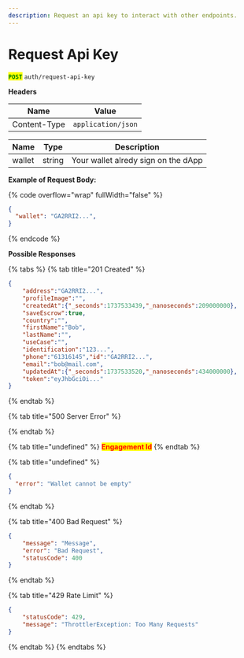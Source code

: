 ```yaml
---
description: Request an api key to interact with other endpoints.
---
```


# Request Api Key

<mark style="color:green;">**`POST`**</mark> `auth/request-api-key`

**Headers**

| Name         | Value              |
| ------------ | ------------------ |
| Content-Type | `application/json` |

| Name   | Type   | Description                         |
| ------ | ------ | ----------------------------------- |
| wallet | string | Your wallet alredy sign on the dApp |

**Example of Request Body:**

{% code overflow="wrap" fullWidth="false" %}
```json
{
  "wallet": "GA2RRI2...",
}
```
{% endcode %}

**Possible Responses**

{% tabs %}
{% tab title="201 Created" %}
```json
{
    "address":"GA2RRI2...",
    "profileImage":"",
    "createdAt":{"_seconds":1737533439,"_nanoseconds":209000000},
    "saveEscrow":true,
    "country":"",
    "firstName":"Bob",
    "lastName":"",
    "useCase":"",
    "identification":"123...",
    "phone":"61316145","id":"GA2RRI2...",
    "email":"bob@mail.com",
    "updatedAt":{"_seconds":1737533520,"_nanoseconds":434000000},
    "token":"eyJhbGciOi..."
}
```
{% endtab %}

{% tab title="500 Server Error" %}

{% endtab %}

{% tab title="undefined" %}
<mark style="color:red;">**Engagement Id**</mark>
{% endtab %}

{% tab title="undefined" %}
```json
{
  "error": "Wallet cannot be empty"
}
```
{% endtab %}

{% tab title="400 Bad Request" %}
```json
{
    "message": "Message",
    "error": "Bad Request",
    "statusCode": 400
}
```
{% endtab %}

{% tab title="429 Rate Limit" %}
```json
{
    "statusCode": 429,
    "message": "ThrottlerException: Too Many Requests"
}
```
{% endtab %}
{% endtabs %}

